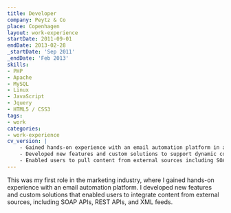 ```yaml
---
title: Developer
company: Peytz & Co
place: Copenhagen
layout: work-experience
startDate: 2011-09-01
endDate: 2013-02-28
_startDate: 'Sep 2011'
_endDate: 'Feb 2013'
skills:
- PHP
- Apache
- MySQL
- Linux
- JavaScript
- Jquery
- HTML5 / CSS3
tags:
- work
categories:
- work-experience
cv_version: |
    - Gained hands-on experience with an email automation platform in a marketing-focused environment
    - Developed new features and custom solutions to support dynamic content integration
    - Enabled users to pull content from external sources including SOAP APIs, REST APIs, and XML feeds
---
```


This was my first role in the marketing industry, where I gained hands-on experience with an email automation platform. I developed new features and custom solutions that enabled users to integrate content from external sources, including SOAP APIs, REST APIs, and XML feeds.


